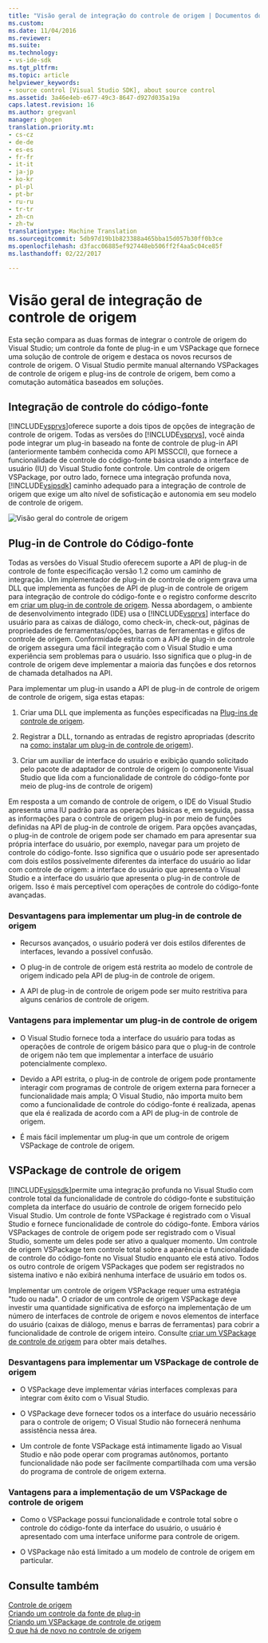 ```yaml
---
title: "Visão geral de integração do controle de origem | Documentos do Microsoft"
ms.custom: 
ms.date: 11/04/2016
ms.reviewer: 
ms.suite: 
ms.technology:
- vs-ide-sdk
ms.tgt_pltfrm: 
ms.topic: article
helpviewer_keywords:
- source control [Visual Studio SDK], about source control
ms.assetid: 3a46e4eb-e677-49c3-8647-d927d035a19a
caps.latest.revision: 16
ms.author: gregvanl
manager: ghogen
translation.priority.mt:
- cs-cz
- de-de
- es-es
- fr-fr
- it-it
- ja-jp
- ko-kr
- pl-pl
- pt-br
- ru-ru
- tr-tr
- zh-cn
- zh-tw
translationtype: Machine Translation
ms.sourcegitcommit: 5db97d19b1b823388a465bba15d057b30ff0b3ce
ms.openlocfilehash: d3facc06885ef927448eb506ff2f4aa5c04ce85f
ms.lasthandoff: 02/22/2017

---
```

# <a name="source-control-integration-overview"></a>Visão geral de integração de controle de origem
Esta seção compara as duas formas de integrar o controle de origem do Visual Studio; um controle da fonte de plug-in e um VSPackage que fornece uma solução de controle de origem e destaca os novos recursos de controle de origem. O Visual Studio permite manual alternando VSPackages de controle de origem e plug-ins de controle de origem, bem como a comutação automática baseados em soluções.  
  
## <a name="source-control-integration"></a>Integração de controle do código-fonte  
 [!INCLUDE[vsprvs](../../code-quality/includes/vsprvs_md.md)]oferece suporte a dois tipos de opções de integração de controle de origem. Todas as versões do [!INCLUDE[vsprvs](../../code-quality/includes/vsprvs_md.md)], você ainda pode integrar um plug-in baseado na fonte de controle de plug-in API (anteriormente também conhecida como API MSSCCI), que fornece a funcionalidade de controle do código-fonte básica usando a interface de usuário (IU) do Visual Studio fonte controle. Um controle de origem VSPackage, por outro lado, fornece uma integração profunda nova, [!INCLUDE[vsipsdk](../../extensibility/includes/vsipsdk_md.md)] caminho adequado para a integração de controle de origem que exige um alto nível de sofisticação e autonomia em seu modelo de controle de origem.  
  
 ![Visão geral do controle de origem](~/extensibility/internals/media/sourcectnrloverview.gif "SourceCtnrlOverview")  
  
## <a name="source-control-plug-in"></a>Plug-in de Controle do Código-fonte  
 Todas as versões do Visual Studio oferecem suporte a API de plug-in de controle de fonte especificação versão 1.2 como um caminho de integração. Um implementador de plug-in de controle de origem grava uma DLL que implementa as funções de API de plug-in de controle de origem para integração de controle do código-fonte e o registro conforme descrito em [criar um plug-in de controle de origem](../../extensibility/internals/creating-a-source-control-plug-in.md). Nessa abordagem, o ambiente de desenvolvimento integrado (IDE) usa o [!INCLUDE[vsprvs](../../code-quality/includes/vsprvs_md.md)] interface do usuário para as caixas de diálogo, como check-in, check-out, páginas de propriedades de ferramentas/opções, barras de ferramentas e glifos de controle de origem. Conformidade estrita com a API de plug-in de controle de origem assegura uma fácil integração com o Visual Studio e uma experiência sem problemas para o usuário. Isso significa que o plug-in de controle de origem deve implementar a maioria das funções e dos retornos de chamada detalhados na API.  
  
 Para implementar um plug-in usando a API de plug-in de controle de origem de controle de origem, siga estas etapas:  
  
1.  Criar uma DLL que implementa as funções especificadas na [Plug-ins de controle de origem](../../extensibility/source-control-plug-ins.md).  
  
2.  Registrar a DLL, tornando as entradas de registro apropriadas (descrito na [como: instalar um plug-in de controle de origem](../../extensibility/internals/how-to-install-a-source-control-plug-in.md)).  
  
3.  Criar um auxiliar de interface do usuário e exibição quando solicitado pelo pacote de adaptador de controle de origem (o componente Visual Studio que lida com a funcionalidade de controle do código-fonte por meio de plug-ins de controle de origem)  
  
 Em resposta a um comando de controle de origem, o IDE do Visual Studio apresenta uma IU padrão para as operações básicas e, em seguida, passa as informações para o controle de origem plug-in por meio de funções definidas na API de plug-in de controle de origem. Para opções avançadas, o plug-in de controle de origem pode ser chamado em para apresentar sua própria interface do usuário, por exemplo, navegar para um projeto de controle do código-fonte. Isso significa que o usuário pode ser apresentado com dois estilos possivelmente diferentes da interface do usuário ao lidar com controle de origem: a interface do usuário que apresenta o Visual Studio e a interface do usuário que apresenta o plug-in de controle de origem. Isso é mais perceptível com operações de controle do código-fonte avançadas.  
  
### <a name="drawbacks-to-implementing-a-source-control-plug-in"></a>Desvantagens para implementar um plug-in de controle de origem  
  
-   Recursos avançados, o usuário poderá ver dois estilos diferentes de interfaces, levando a possível confusão.  
  
-   O plug-in de controle de origem está restrita ao modelo de controle de origem indicado pela API de plug-in de controle de origem.  
  
-   A API de plug-in de controle de origem pode ser muito restritiva para alguns cenários de controle de origem.  
  
### <a name="advantages-to-implementing-a-source-control-plug-in"></a>Vantagens para implementar um plug-in de controle de origem  
  
-   O Visual Studio fornece toda a interface do usuário para todas as operações de controle de origem básico para que o plug-in de controle de origem não tem que implementar a interface de usuário potencialmente complexo.  
  
-   Devido a API estrita, o plug-in de controle de origem pode prontamente interagir com programas de controle de origem externa para fornecer a funcionalidade mais ampla; O Visual Studio, não importa muito bem como a funcionalidade de controle do código-fonte é realizada, apenas que ela é realizada de acordo com a API de plug-in de controle de origem.  
  
-   É mais fácil implementar um plug-in que um controle de origem VSPackage de controle de origem.  
  
## <a name="source-control-vspackage"></a>VSPackage de controle de origem  
 [!INCLUDE[vsipsdk](../../extensibility/includes/vsipsdk_md.md)]permite uma integração profunda no Visual Studio com controle total da funcionalidade de controle do código-fonte e substituição completa da interface do usuário de controle de origem fornecido pelo Visual Studio. Um controle de fonte VSPackage é registrado com o Visual Studio e fornece funcionalidade de controle do código-fonte. Embora vários VSPackages de controle de origem pode ser registrado com o Visual Studio, somente um deles pode ser ativo a qualquer momento. Um controle de origem VSPackage tem controle total sobre a aparência e funcionalidade de controle do código-fonte no Visual Studio enquanto ele está ativo. Todos os outro controle de origem VSPackages que podem ser registrados no sistema inativo e não exibirá nenhuma interface de usuário em todos os.  
  
 Implementar um controle de origem VSPackage requer uma estratégia "tudo ou nada". O criador de um controle de origem VSPackage deve investir uma quantidade significativa de esforço na implementação de um número de interfaces de controle de origem e novos elementos de interface do usuário (caixas de diálogo, menus e barras de ferramentas) para cobrir a funcionalidade de controle de origem inteiro. Consulte [criar um VSPackage de controle de origem](../../extensibility/internals/creating-a-source-control-vspackage.md) para obter mais detalhes.  
  
### <a name="drawbacks-to-implementing-a-source-control-vspackage"></a>Desvantagens para implementar um VSPackage de controle de origem  
  
-   O VSPackage deve implementar várias interfaces complexas para integrar com êxito com o Visual Studio.  
  
-   O VSPackage deve fornecer todos os a interface do usuário necessário para o controle de origem; O Visual Studio não fornecerá nenhuma assistência nessa área.  
  
-   Um controle de fonte VSPackage está intimamente ligado ao Visual Studio e não pode operar com programas autônomos, portanto funcionalidade não pode ser facilmente compartilhada com uma versão do programa de controle de origem externa.  
  
### <a name="advantages-to-implementing-a-source-control-vspackage"></a>Vantagens para a implementação de um VSPackage de controle de origem  
  
-   Como o VSPackage possui funcionalidade e controle total sobre o controle do código-fonte da interface do usuário, o usuário é apresentado com uma interface uniforme para controle de origem.  
  
-   O VSPackage não está limitado a um modelo de controle de origem em particular.  
  
## <a name="see-also"></a>Consulte também  
 [Controle de origem](../../extensibility/internals/source-control.md)   
 [Criando um controle da fonte de plug-in](../../extensibility/internals/creating-a-source-control-plug-in.md)   
 [Criando um VSPackage de controle de origem](../../extensibility/internals/creating-a-source-control-vspackage.md)   
 [O que há de novo no controle de origem](../../extensibility/internals/what-s-new-in-source-control.md)
